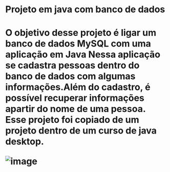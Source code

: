 <h1>Projeto em java com banco de dados <h1>

O objetivo desse projeto é ligar um banco de dados MySQL com uma aplicação em Java
Nessa aplicação se cadastra pessoas dentro do banco de dados com algumas informações.Além do cadastro, é possível recuperar informações apartir do nome de uma pessoa.
Esse projeto foi copiado de um projeto dentro de um curso de java desktop.

![image](https://github.com/user-attachments/assets/d94a5fb6-de7e-46bc-9bfe-f429ab612c8b)
